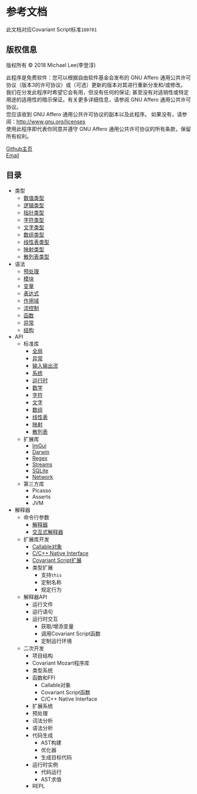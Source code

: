 # 参考文档
此文档对应Covariant Script标准`180701`
## 版权信息

版权所有 © 2018 Michael Lee(李登淳)  

此程序是免费软件：您可以根据自由软件基金会发布的 GNU Affero 通用公共许可协议（版本3的许可协议）或（可选）更新的版本对其进行重新分发和/或修改。  
我们在分发此程序时希望它会有用，但没有任何的保证; 甚至没有对适销性或特定用途的适用性的暗示保证。有关更多详细信息，请参阅 GNU Affero 通用公共许可协议。  
您应该收到 GNU Affero 通用公共许可协议的副本以及此程序。 如果没有，请参阅：http://www.gnu.org/licenses  
使用此程序即代表你同意并遵守 GNU Affero 通用公共许可协议的所有条款，保留所有权利。  

[Github主页](https://github.com/covscript)  
[Email](mailto:mikecovlee@163.com)

## 目录 ##
+ 类型
    + [数值类型](http://covscript.org/docs/180701/types/number)
    + [逻辑类型](http://covscript.org/docs/180701/types/boolean)
    + [指针类型](http://covscript.org/docs/180701/types/pointer)
    + [字符类型](http://covscript.org/docs/180701/types/char)
    + [文字类型](http://covscript.org/docs/180701/types/string)
    + [数组类型](http://covscript.org/docs/180701/types/array)
    + [线性表类型](http://covscript.org/docs/180701/types/list)
    + [映射类型](http://covscript.org/docs/180701/types/pair)
    + [散列表类型](http://covscript.org/docs/180701/types/hash_map)
+ 语法
    + [预处理](http://covscript.org/docs/180701/syntax/preprocessor)
    + [模块](http://covscript.org/docs/180701/syntax/modules)
    + [变量](http://covscript.org/docs/180701/syntax/variables)
    + [表达式](http://covscript.org/docs/180701/syntax/expression)
    + [作用域](http://covscript.org/docs/180701/syntax/domains)
    + [流控制](http://covscript.org/docs/180701/syntax/statements)
    + [函数](http://covscript.org/docs/180701/syntax/function)
    + [异常](http://covscript.org/docs/180701/syntax/exceptions)
    + [结构](http://covscript.org/docs/180701/syntax/structure)
+ API
    + 标准库
        + [全局](http://covscript.org/docs/180701/api/std/global)
        + [异常](http://covscript.org/docs/180701/api/std/exception)
        + [输入输出流](http://covscript.org/docs/180701/api/std/iostream)
        + [系统](http://covscript.org/docs/180701/api/std/system)
        + [运行时](http://covscript.org/docs/180701/api/std/runtime)
        + [数学](http://covscript.org/docs/180701/api/std/math)
        + [字符](http://covscript.org/docs/180701/api/std/char)
        + [文字](http://covscript.org/docs/180701/api/std/string)
        + [数组](http://covscript.org/docs/180701/api/std/array)
        + [线性表](http://covscript.org/docs/180701/api/std/list)
        + [映射](http://covscript.org/docs/180701/api/std/pair)
        + [散列表](http://covscript.org/docs/180701/api/std/hash_map)
    + 扩展库
        + [ImGui](http://covscript.org/docs/180701/api/ext/imgui)
        + [Darwin](http://covscript.org/docs/180701/api/ext/darwin)
        + [Regex](http://covscript.org/docs/180701/api/ext/regex)
        + [Streams](http://covscript.org/docs/180701/api/ext/streams)
        + [SQLite](http://covscript.org/docs/180701/api/ext/sqlite)
        + [Network](http://covscript.org/docs/180701/api/ext/network)
    + 第三方库
        + Picasso
        + Asserts
        + JVM
+ 解释器
    + 命令行参数
        + [解释器](http://covscript.org/docs/180701/program/cmd_args/cs)
        + [交互式解释器](http://covscript.org/docs/180701/program/cmd_args/cs_repl)
    + 扩展库开发
        + [Callable对象](http://covscript.org/docs/180701/program/ext_dev/callable)
        + [C/C++ Native Interface](http://covscript.org/docs/180701/program/ext_dev/cni)
        + [Covariant Script扩展](http://covscript.org/docs/180701/program/ext_dev/extension)
        + 类型扩展
            + 支持`this`
            + 定制名称
            + 规定行为 
    + 解释器API
        + 运行文件
        + 运行语句
        + 运行时交互
            + 获取/增添变量
            + 调用Covariant Script函数
            + 定制运行环境
    + 二次开发
        + 项目结构
        + Covariant Mozart程序库
        + 类型系统
        + 函数和FFI
            + Callable对象
            + Covariant Script函数
            + C/C++ Native Interface
        + 扩展系统
        + 预处理
        + 词法分析
        + 语法分析
        + 代码生成
            + AST构建
            + 优化器
            + 生成目标代码
        + 运行时实例
            + 代码运行
            + AST求值
        + REPL